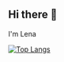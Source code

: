 ## Hi there 👋
I'm Lena

[![Top Langs](https://github-readme-stats.vercel.app/api/top-langs/?username=elenavoronin&layout=donut-vertical&show_icons=true&theme=synthwave)](https://github.com/elenavoronin/github-readme-stats)

<!--
**elenavoronin/elenavoronin** is a ✨ _special_ ✨ repository because its `README.md` (this file) appears on your GitHub profile.


Here are some ideas to get you started:

- 🔭 I’m currently working on ...
- 🌱 I’m currently learning ...
- 👯 I’m looking to collaborate on ...
- 🤔 I’m looking for help with ...
- 💬 Ask me about ...
- 📫 How to reach me: ...
- 😄 Pronouns: ...
- ⚡ Fun fact: ...
-->
